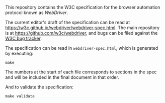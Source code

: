 This repository contains the W3C specification
for the browser automation protocol known as _WebDriver_.

The current editor's draft of the specification can be read
at https://w3c.github.io/webdriver/webdriver-spec.html.
The main repository is at https://github.com/w3c/webdriver,
and bugs can be filed against the
[W3C bug tracker](https://www.w3.org/Bugs/Public/enter_bug.cgi?comment=&blocked=20860&short_desc=%5BWebDriver%20Spec%5D%3A%20&product=Browser%20Test%2FTools%20WG&component=WebDriver).

The specification can be read in `webdriver-spec.html`,
which is generated by executing:

    make

The numbers at the start of each file corresponds to sections in the spec
and will be included in the final document in that order.

And to validate the specification:

    make validate